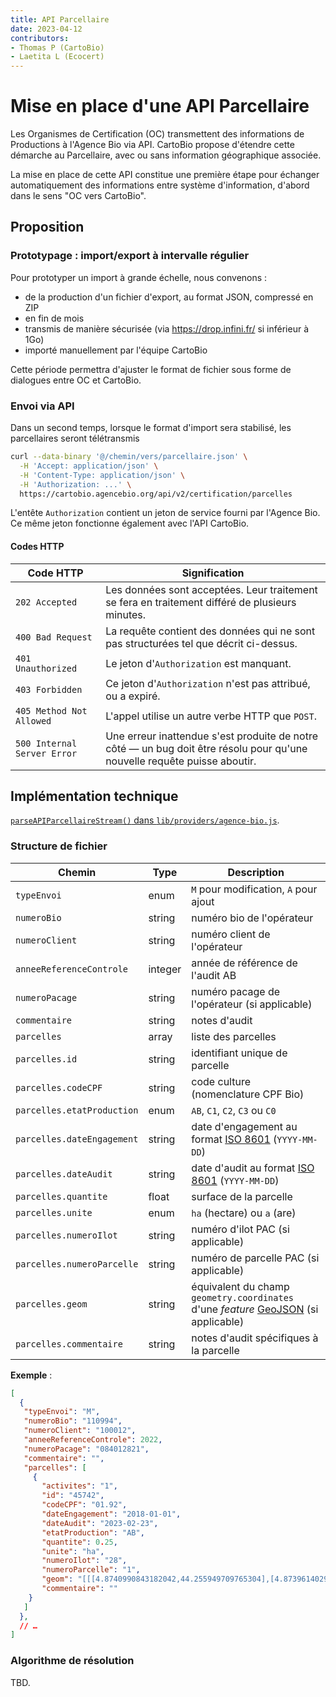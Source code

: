 ```yaml
---
title: API Parcellaire
date: 2023-04-12
contributors:
- Thomas P (CartoBio)
- Laetita L (Ecocert)
---
```


# Mise en place d'une API Parcellaire

Les Organismes de Certification (OC) transmettent des informations de Productions à l'Agence Bio via API. CartoBio propose d'étendre cette démarche au Parcellaire, avec ou sans information géographique associée.

La mise en place de cette API constitue une première étape pour échanger automatiquement des informations entre système d'information, d'abord dans le sens "OC vers CartoBio".

## Proposition

### Prototypage : import/export à intervalle régulier

Pour prototyper un import à grande échelle, nous convenons :

- de la production d'un fichier d'export, au format JSON, compressé en ZIP
- en fin de mois
- transmis de manière sécurisée (via https://drop.infini.fr/ si inférieur à 1Go)
- importé manuellement par l'équipe CartoBio

Cette période permettra d'ajuster le format de fichier sous forme de dialogues entre OC et CartoBio.

### Envoi via API

Dans un second temps, lorsque le format d'import sera stabilisé, les parcellaires seront télétransmis

```bash
curl --data-binary '@/chemin/vers/parcellaire.json' \
  -H 'Accept: application/json' \
  -H 'Content-Type: application/json' \
  -H 'Authorization: ...' \
  https://cartobio.agencebio.org/api/v2/certification/parcelles
```

L'entête `Authorization` contient un jeton de service fourni par l'Agence Bio.\
Ce même jeton fonctionne également avec l'API CartoBio.

#### Codes HTTP

| Code HTTP                   | Signification
| ---                         | ---
| `202 Accepted`              | Les données sont acceptées. Leur traitement se fera en traitement différé de plusieurs minutes.
| `400 Bad Request`           | La requête contient des données qui ne sont pas structurées tel que décrit ci-dessus.
| `401 Unauthorized`          | Le jeton d'`Authorization` est manquant.
| `403 Forbidden`             | Ce jeton d'`Authorization` n'est pas attribué, ou a expiré.
| `405 Method Not Allowed`    | L'appel utilise un autre verbe HTTP que `POST`.
| `500 Internal Server Error` | Une erreur inattendue s'est produite de notre côté — un bug doit être résolu pour qu'une nouvelle requête puisse aboutir.

## Implémentation technique

[`parseAPIParcellaireStream()` dans `lib/providers/agence-bio.js`](../../lib/providers/agence-bio.js).

### Structure de fichier

| Chemin                    | Type        | Description
| ---                       | ---         | ---
| `typeEnvoi`               | enum        | `M` pour modification, `A` pour ajout
| `numeroBio`               | string      | numéro bio de l'opérateur
| `numeroClient`            | string      | numéro client de l'opérateur
| `anneeReferenceControle`  | integer     | année de référence de l'audit AB
| `numeroPacage`            | string      | numéro pacage de l'opérateur (si applicable)
| `commentaire`             | string      | notes d'audit
| `parcelles`               | array       | liste des parcelles
| `parcelles.id`            | string      | identifiant unique de parcelle
| `parcelles.codeCPF`       | string      | code culture (nomenclature CPF Bio)
| `parcelles.etatProduction`| enum        | `AB`, `C1`, `C2`, `C3` ou `C0`
| `parcelles.dateEngagement`| string      | date d'engagement au format [ISO 8601] (`YYYY-MM-DD`)
| `parcelles.dateAudit`     | string      | date d'audit au format [ISO 8601] (`YYYY-MM-DD`)
| `parcelles.quantite`      | float       | surface de la parcelle
| `parcelles.unite`         | enum        | `ha` (hectare) ou `a` (are)
| `parcelles.numeroIlot`    | string      | numéro d'ilot PAC (si applicable)
| `parcelles.numeroParcelle`| string      | numéro de parcelle PAC (si applicable)
| `parcelles.geom`          | string      | équivalent du champ `geometry.coordinates` d'une _feature_ [GeoJSON] (si applicable)
| `parcelles.commentaire`   | string      | notes d'audit spécifiques à la parcelle

**Exemple** :

```json
[
  {
   "typeEnvoi": "M",
   "numeroBio": "110994",
   "numeroClient": "100012",
   "anneeReferenceControle": 2022,
   "numeroPacage": "084012821",
   "commentaire": "",
   "parcelles": [
     {
       "activites": "1",
       "id": "45742",
       "codeCPF": "01.92",
       "dateEngagement": "2018-01-01",
       "dateAudit": "2023-02-23",
       "etatProduction": "AB",
       "quantite": 0.25,
       "unite": "ha",
       "numeroIlot": "28",
       "numeroParcelle": "1",
       "geom": "[[[4.8740990843182042,44.255949709765304],[4.8739614029301244,44.255016135661734],[4.8736532263747678,44.255001848456033],[4.8738004728368587,44.255928756333255],[4.8740990843182042,44.255949709765304]]]",
       "commentaire": ""
    }
   ]
  },
  // …
]
```

### Algorithme de résolution

TBD.

[GeoJSON]: https://geojson.org/
[ISO 8601]: https://www.iso.org/iso-8601-date-and-time-format.html
